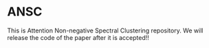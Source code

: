 # ANSC
This is  Attention Non-negative Spectral Clustering repository.
We will release the code of the paper after it is accepted!!
